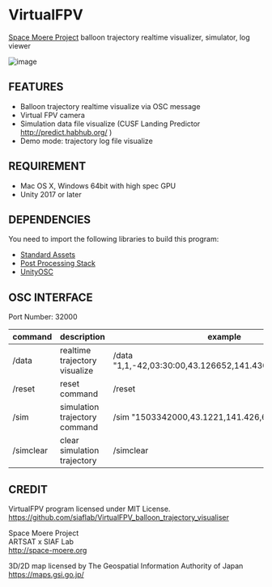 VirtualFPV
===
[Space Moere Project](http://space-moere.org) balloon trajectory realtime visualizer, simulator, log viewer

![image](demo.gif)

## FEATURES

- Balloon trajectory realtime visualize via OSC message
- Virtual FPV camera
- Simulation data file visualize (CUSF Landing Predictor http://predict.habhub.org/ )
- Demo mode: trajectory log file visualize

## REQUIREMENT

- Mac OS X, Windows 64bit with high spec GPU
- Unity 2017 or later

## DEPENDENCIES

You need to import the following libraries to build this program:

- [Standard Assets](https://docs.unity3d.com/Manual/HOWTO-InstallStandardAssets.html)
- [Post Processing Stack](https://assetstore.unity.com/packages/essentials/post-processing-stack-83912)
- [UnityOSC](https://github.com/jorgegarcia/UnityOSC)

## OSC INTERFACE

Port Number: 32000

| command | description | example |
----|----|----
| /data | realtime trajectory visualize | /data "1,1,-42,03:30:00,43.126652,141.430371,6M,\x00\r\n" |
| /reset | reset command | /reset |
| /sim | simulation trajectory command | /sim "1503342000,43.1221,141.426,62" |
| /simclear | clear simulation trajectory | /simclear |

## CREDIT
VirtualFPV program licensed under MIT License.  
https://github.com/siaflab/VirtualFPV_balloon_trajectory_visualiser

Space Moere Project  
ARTSAT x SIAF Lab  
http://space-moere.org

3D/2D map licensed by
The Geospatial Information Authority of Japan  
https://maps.gsi.go.jp/
